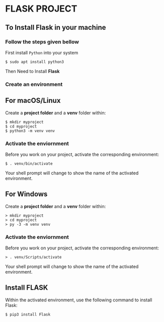 # FLASK PROJECT

## To Install Flask in your machine 

### Follow the steps given bellow

First install `Python` into your system 
```
$ sudo apt install python3

```
Then Need to Install **Flask**

### Create an environment

## For macOS/Linux
Create a **project folder** and a **venv** folder within:
```
$ mkdir myproject
$ cd myproject
$ python3 -m venv venv

```

### Activate the enviornment

Before you work on your project, activate the corresponding environment:
```
$ . venv/bin/activate
```
Your shell prompt will change to show the name of the activated environment.

## For Windows
Create a **project folder** and a **venv** folder within:
```
> mkdir myproject
> cd myproject
> py -3 -m venv venv

```

### Activate the enviornment

Before you work on your project, activate the corresponding environment:
```
> . venv/Scripts/activate
```
Your shell prompt will change to show the name of the activated environment.


## Install FLASK

Within the activated environment, use the following command to install Flask:

```
$ pip3 install Flask
```
